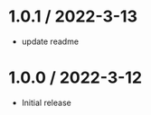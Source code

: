 1.0.1 / 2022-3-13
=================
  * update readme
  

1.0.0 / 2022-3-12
=================
  * Initial release